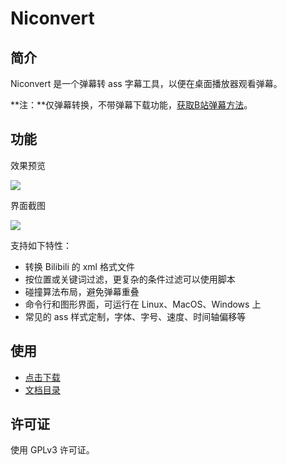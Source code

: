 Niconvert
=========

简介
----

Niconvert 是一个弹幕转 ass 字幕工具，以便在桌面播放器观看弹幕。

**注：**仅弹幕转换，不带弹幕下载功能，[获取B站弹幕方法][getxml]。

功能
----

效果预览

[![](https://raw.githubusercontent.com/muzuiget/niconvert/master/docs/images/preview.jpg)](https://raw.githubusercontent.com/muzuiget/niconvert/master/docs/images/preview_full.jpg)

界面截图

![](https://raw.githubusercontent.com/muzuiget/niconvert/master/docs/images/gui.png)

支持如下特性：

* 转换 Bilibili 的 xml 格式文件
* 按位置或关键词过滤，更复杂的条件过滤可以使用脚本
* 碰撞算法布局，避免弹幕重叠
* 命令行和图形界面，可运行在 Linux、MacOS、Windows 上
* 常见的 ass 样式定制，字体、字号、速度、时间轴偏移等

使用
----

* [点击下载][download]
* [文档目录][docs]

[docs]: ./docs/README.md
[download]: https://github.com/muzuiget/niconvert/archive/master.zip
[getxml]: ./docs/getxml.md

许可证
------

使用 GPLv3 许可证。
